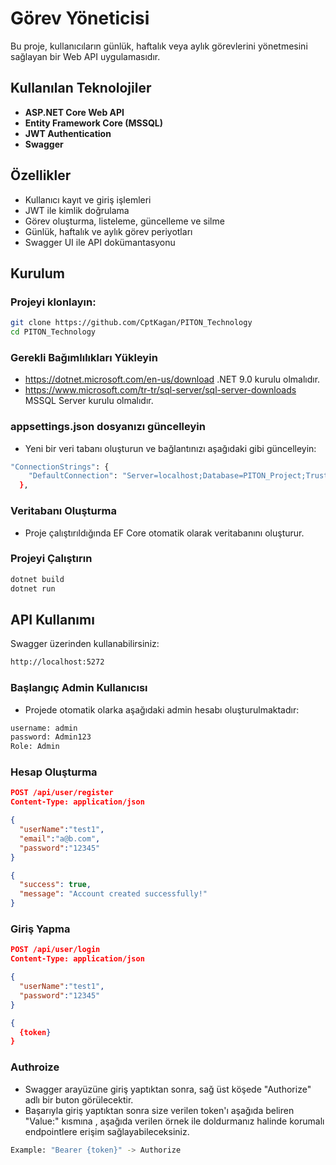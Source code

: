 # Görev Yöneticisi

Bu proje, kullanıcıların günlük, haftalık veya aylık görevlerini yönetmesini sağlayan bir Web API uygulamasıdır.

## Kullanılan Teknolojiler

- **ASP.NET Core Web API**
- **Entity Framework Core (MSSQL)**
- **JWT Authentication**
- **Swagger**

## Özellikler

- Kullanıcı kayıt ve giriş işlemleri
- JWT ile kimlik doğrulama
- Görev oluşturma, listeleme, güncelleme ve silme
- Günlük, haftalık ve aylık görev periyotları
- Swagger UI ile API dokümantasyonu

## Kurulum
### Projeyi klonlayın:
```bash
git clone https://github.com/CptKagan/PITON_Technology
cd PITON_Technology
```

### Gerekli Bağımlılıkları Yükleyin
- https://dotnet.microsoft.com/en-us/download .NET 9.0 kurulu olmalıdır.
- https://www.microsoft.com/tr-tr/sql-server/sql-server-downloads MSSQL Server kurulu olmalıdır.

### appsettings.json dosyanızı güncelleyin
- Yeni bir veri tabanı oluşturun ve bağlantınızı aşağıdaki gibi güncelleyin:
```bash
"ConnectionStrings": {
    "DefaultConnection": "Server=localhost;Database=PITON_Project;Trusted_Connection=True;Encrypt=False;"
  },
```

### Veritabanı Oluşturma
- Proje çalıştırıldığında EF Core otomatik olarak veritabanını oluşturur.

### Projeyi Çalıştırın
```bash
dotnet build
dotnet run
```

## API Kullanımı

Swagger üzerinden kullanabilirsiniz:
```bash
http://localhost:5272
```

### Başlangıç Admin Kullanıcısı
- Projede otomatik olarka aşağıdaki admin hesabı oluşturulmaktadır: 
```bash
username: admin
password: Admin123
Role: Admin
```

### Hesap Oluşturma
```json
POST /api/user/register
Content‑Type: application/json

{
  "userName":"test1",
  "email":"a@b.com",
  "password":"12345"
}

{
  "success": true,
  "message": "Account created successfully!"
}
```

### Giriş Yapma
```json
POST /api/user/login
Content‑Type: application/json

{
  "userName":"test1",
  "password":"12345"
}

{
  {token}
}
```

### Authroize
- Swagger arayüzüne giriş yaptıktan sonra, sağ üst köşede "Authorize" adlı bir buton görülecektir.
- Başarıyla giriş yaptıktan sonra size verilen token'ı aşağıda beliren "Value:" kısmına , aşağıda verilen örnek ile doldurmanız halinde korumalı endpointlere erişim sağlayabileceksiniz.
```bash
Example: "Bearer {token}" -> Authorize
```
